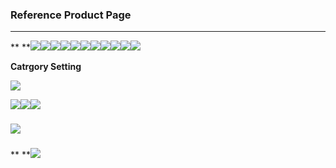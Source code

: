 ### **Reference Product Page**

---

** **![](/assets/OC01.png)![](/assets/OC02.png)![](/assets/OC03.png)![](/assets/OC04.png)![](/assets/OC05.png)![](/assets/OC06.png)![](/assets/OC07.png)![](/assets/OC08.png)![](/assets/OC09.png)![](/assets/product_setting_page10_rewardpoint.png)![](/assets/OC10.png)

**Catrgory Setting**

![](/assets/OC11.png)

![](/assets/Category_jacket_page1.png)![](/assets/Category_jacket_page2.png)![](/assets/Category_jacket_page3.png)

### ![](/assets/Category_jacket_page4.png)

### 

** **![](/assets/attribute_setting_collar.png)

